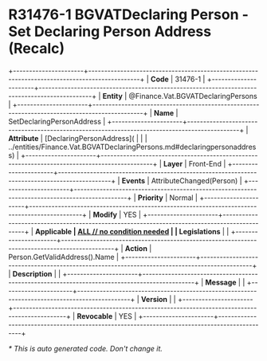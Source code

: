 ﻿---
erp.type: front-end-business-rule
erp.entity: Finance.Vat.BGVATDeclaringPersons
---

# R31476-1 BGVATDeclaring Person - Set Declaring Person Address (Recalc)
+----------------------+----------------------------------------------------------------------------------------------+
| **Code**             | 31476-1                                                                                      |
+----------------------+----------------------------------------------------------------------------------------------+
| **Entity**           | @Finance.Vat.BGVATDeclaringPersons                                                           |
+----------------------+----------------------------------------------------------------------------------------------+
| **Name**             | SetDeclaringPersonAddress                                                                    |
+----------------------+----------------------------------------------------------------------------------------------+
| **Attribute**        | [DeclaringPersonAddress](                                                                    |
|                      | ../entities/Finance.Vat.BGVATDeclaringPersons.md#declaringpersonaddress)                     |
+----------------------+----------------------------------------------------------------------------------------------+
| **Layer**            | Front-End                                                                                    |
+----------------------+----------------------------------------------------------------------------------------------+
| **Events**           | AttributeChanged(Person)                                                                     |
+----------------------+----------------------------------------------------------------------------------------------+
| **Priority**         | Normal                                                                                       |
+----------------------+----------------------------------------------------------------------------------------------+
| **Modify**           | YES                                                                                          |
+----------------------+----------------------------------------------------------------------------------------------+
| **Applicable         | [ALL // no condition needed](xref:applicable-legislations)                                   |
| Legislations**       |                                                                                              |
+----------------------+----------------------------------------------------------------------------------------------+
| **Action**           | Person.GetValidAddress().Name                                                                |
+----------------------+----------------------------------------------------------------------------------------------+
| **Description**      |                                                                                              |
+----------------------+----------------------------------------------------------------------------------------------+
| **Message**          |                                                                                              |
+----------------------+----------------------------------------------------------------------------------------------+
| **Version**          |                                                                                              |
+----------------------+----------------------------------------------------------------------------------------------+
| **Revocable**        | YES                                                                                          |
+----------------------+----------------------------------------------------------------------------------------------+

*\* This is auto generated code. Don't change it.*

